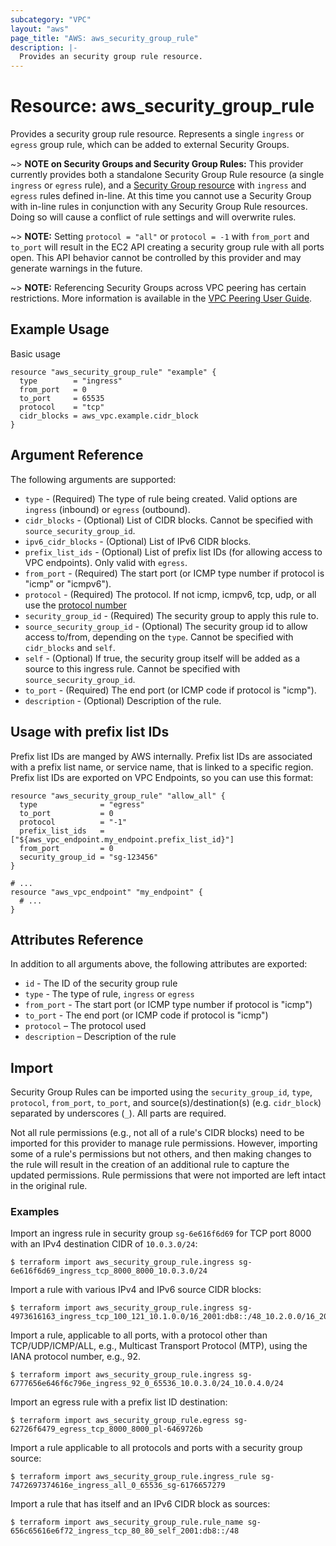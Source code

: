 ```yaml
---
subcategory: "VPC"
layout: "aws"
page_title: "AWS: aws_security_group_rule"
description: |-
  Provides an security group rule resource.
---
```


# Resource: aws_security_group_rule

Provides a security group rule resource. Represents a single `ingress` or
`egress` group rule, which can be added to external Security Groups.

~> **NOTE on Security Groups and Security Group Rules:** This provider currently
provides both a standalone Security Group Rule resource (a single `ingress` or
`egress` rule), and a [Security Group resource](security_group.html) with `ingress` and `egress` rules
defined in-line. At this time you cannot use a Security Group with in-line rules
in conjunction with any Security Group Rule resources. Doing so will cause
a conflict of rule settings and will overwrite rules.

~> **NOTE:** Setting `protocol = "all"` or `protocol = -1` with `from_port` and `to_port` will result in the EC2 API creating a security group rule with all ports open. This API behavior cannot be controlled by this provider and may generate warnings in the future.

~> **NOTE:** Referencing Security Groups across VPC peering has certain restrictions. More information is available in the [VPC Peering User Guide](https://docs.aws.amazon.com/vpc/latest/peering/vpc-peering-security-groups.html).

## Example Usage

Basic usage

```hcl
resource "aws_security_group_rule" "example" {
  type        = "ingress"
  from_port   = 0
  to_port     = 65535
  protocol    = "tcp"
  cidr_blocks = aws_vpc.example.cidr_block
}
```

## Argument Reference

The following arguments are supported:

* `type` - (Required) The type of rule being created. Valid options are `ingress` (inbound)
or `egress` (outbound).
* `cidr_blocks` - (Optional) List of CIDR blocks. Cannot be specified with `source_security_group_id`.
* `ipv6_cidr_blocks` - (Optional) List of IPv6 CIDR blocks.
* `prefix_list_ids` - (Optional) List of prefix list IDs (for allowing access to VPC endpoints).
Only valid with `egress`.
* `from_port` - (Required) The start port (or ICMP type number if protocol is "icmp" or "icmpv6").
* `protocol` - (Required) The protocol. If not icmp, icmpv6, tcp, udp, or all use the [protocol number](https://www.iana.org/assignments/protocol-numbers/protocol-numbers.xhtml)
* `security_group_id` - (Required) The security group to apply this rule to.
* `source_security_group_id` - (Optional) The security group id to allow access to/from,
     depending on the `type`. Cannot be specified with `cidr_blocks` and `self`.
* `self` - (Optional) If true, the security group itself will be added as
     a source to this ingress rule. Cannot be specified with `source_security_group_id`.
* `to_port` - (Required) The end port (or ICMP code if protocol is "icmp").
* `description` - (Optional) Description of the rule.

## Usage with prefix list IDs

Prefix list IDs are manged by AWS internally. Prefix list IDs
are associated with a prefix list name, or service name, that is linked to a specific region.
Prefix list IDs are exported on VPC Endpoints, so you can use this format:

```hcl
resource "aws_security_group_rule" "allow_all" {
  type              = "egress"
  to_port           = 0
  protocol          = "-1"
  prefix_list_ids   = ["${aws_vpc_endpoint.my_endpoint.prefix_list_id}"]
  from_port         = 0
  security_group_id = "sg-123456"
}

# ...
resource "aws_vpc_endpoint" "my_endpoint" {
  # ...
}
```

## Attributes Reference

In addition to all arguments above, the following attributes are exported:

* `id` - The ID of the security group rule
* `type` - The type of rule, `ingress` or `egress`
* `from_port` - The start port (or ICMP type number if protocol is "icmp")
* `to_port` - The end port (or ICMP code if protocol is "icmp")
* `protocol` – The protocol used
* `description` – Description of the rule

## Import

Security Group Rules can be imported using the `security_group_id`, `type`, `protocol`, `from_port`, `to_port`, and source(s)/destination(s) (e.g. `cidr_block`) separated by underscores (`_`). All parts are required.

Not all rule permissions (e.g., not all of a rule's CIDR blocks) need to be imported for this provider to manage rule permissions. However, importing some of a rule's permissions but not others, and then making changes to the rule will result in the creation of an additional rule to capture the updated permissions. Rule permissions that were not imported are left intact in the original rule.

### Examples

Import an ingress rule in security group `sg-6e616f6d69` for TCP port 8000 with an IPv4 destination CIDR of `10.0.3.0/24`:

```console
$ terraform import aws_security_group_rule.ingress sg-6e616f6d69_ingress_tcp_8000_8000_10.0.3.0/24
```

Import a rule with various IPv4 and IPv6 source CIDR blocks:

```console
$ terraform import aws_security_group_rule.ingress sg-4973616163_ingress_tcp_100_121_10.1.0.0/16_2001:db8::/48_10.2.0.0/16_2002:db8::/48
```

Import a rule, applicable to all ports, with a protocol other than TCP/UDP/ICMP/ALL, e.g., Multicast Transport Protocol (MTP), using the IANA protocol number, e.g., 92.

```console
$ terraform import aws_security_group_rule.ingress sg-6777656e646f6c796e_ingress_92_0_65536_10.0.3.0/24_10.0.4.0/24
```

Import an egress rule with a prefix list ID destination:

```console
$ terraform import aws_security_group_rule.egress sg-62726f6479_egress_tcp_8000_8000_pl-6469726b
```

Import a rule applicable to all protocols and ports with a security group source:

```console
$ terraform import aws_security_group_rule.ingress_rule sg-7472697374616e_ingress_all_0_65536_sg-6176657279
```

Import a rule that has itself and an IPv6 CIDR block as sources:

```console
$ terraform import aws_security_group_rule.rule_name sg-656c65616e6f72_ingress_tcp_80_80_self_2001:db8::/48
```
